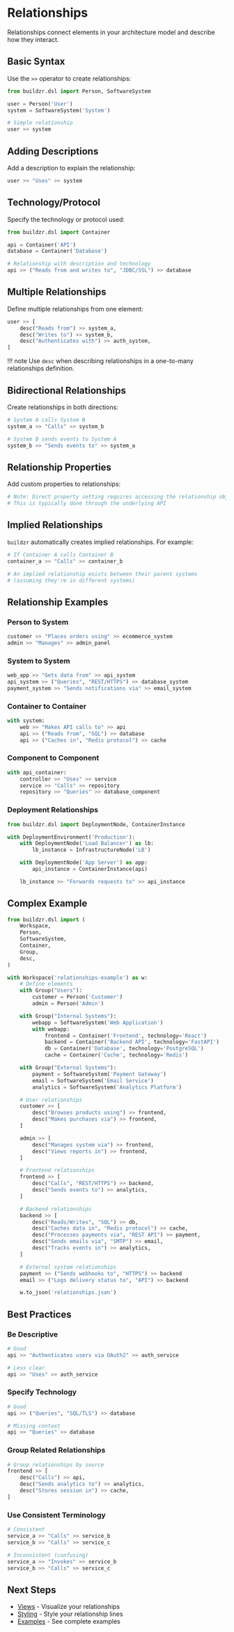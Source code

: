 # Relationships

Relationships connect elements in your architecture model and describe how they interact.

## Basic Syntax

Use the `>>` operator to create relationships:

```python
from buildzr.dsl import Person, SoftwareSystem

user = Person('User')
system = SoftwareSystem('System')

# Simple relationship
user >> system
```

## Adding Descriptions

Add a description to explain the relationship:

```python
user >> "Uses" >> system
```

## Technology/Protocol

Specify the technology or protocol used:

```python
from buildzr.dsl import Container

api = Container('API')
database = Container('Database')

# Relationship with description and technology
api >> ("Reads from and writes to", "JDBC/SSL") >> database
```

## Multiple Relationships

Define multiple relationships from one element:

```python
user >> [
    desc("Reads from") >> system_a,
    desc("Writes to") >> system_b,
    desc("Authenticates with") >> auth_system,
]
```

!!! note
    Use `desc` when describing relationships in a one-to-many relationships definition.


## Bidirectional Relationships

Create relationships in both directions:

```python
# System A calls System B
system_a >> "Calls" >> system_b

# System B sends events to System A
system_b >> "Sends events to" >> system_a
```

## Relationship Properties

Add custom properties to relationships:

```python
# Note: Direct property setting requires accessing the relationship object
# This is typically done through the underlying API
```

## Implied Relationships

`buildzr` automatically creates implied relationships. For example:

```python
# If Container A calls Container B
container_a >> "Calls" >> container_b

# An implied relationship exists between their parent systems
# (assuming they're in different systems)
```

## Relationship Examples

### Person to System

```python
customer >> "Places orders using" >> ecommerce_system
admin >> "Manages" >> admin_panel
```

### System to System

```python
web_app >> "Gets data from" >> api_system
api_system >> ("Queries", "REST/HTTPS") >> database_system
payment_system >> "Sends notifications via" >> email_system
```

### Container to Container

```python
with system:
    web >> "Makes API calls to" >> api
    api >> ("Reads from", "SQL") >> database
    api >> ("Caches in", "Redis protocol") >> cache
```

### Component to Component

```python
with api_container:
    controller >> "Uses" >> service
    service >> "Calls" >> repository
    repository >> "Queries" >> database_component
```

### Deployment Relationships

```python
from buildzr.dsl import DeploymentNode, ContainerInstance

with DeploymentEnvironment('Production'):
    with DeploymentNode('Load Balancer') as lb:
        lb_instance = InfrastructureNode('LB')

    with DeploymentNode('App Server') as app:
        api_instance = ContainerInstance(api)

    lb_instance >> "Forwards requests to" >> api_instance
```

## Complex Example

```python
from buildzr.dsl import (
    Workspace,
    Person,
    SoftwareSystem,
    Container,
    Group,
    desc,
)

with Workspace('relationships-example') as w:
    # Define elements
    with Group("Users"):
        customer = Person('Customer')
        admin = Person('Admin')

    with Group("Internal Systems"):
        webapp = SoftwareSystem('Web Application')
        with webapp:
            frontend = Container('Frontend', technology='React')
            backend = Container('Backend API', technology='FastAPI')
            db = Container('Database', technology='PostgreSQL')
            cache = Container('Cache', technology='Redis')

    with Group("External Systems"):
        payment = SoftwareSystem('Payment Gateway')
        email = SoftwareSystem('Email Service')
        analytics = SoftwareSystem('Analytics Platform')

    # User relationships
    customer >> [
        desc("Browses products using") >> frontend,
        desc("Makes purchases via") >> frontend,
    ]

    admin >> [
        desc("Manages system via") >> frontend,
        desc("Views reports in") >> frontend,
    ]

    # Frontend relationships
    frontend >> [
        desc("Calls", "REST/HTTPS") >> backend,
        desc("Sends events to") >> analytics,
    ]

    # Backend relationships
    backend >> [
        desc("Reads/Writes", "SQL") >> db,
        desc("Caches data in", "Redis protocol") >> cache,
        desc("Processes payments via", "REST API") >> payment,
        desc("Sends emails via", "SMTP") >> email,
        desc("Tracks events in") >> analytics,
    ]

    # External system relationships
    payment >> ("Sends webhooks to", "HTTPS") >> backend
    email >> ("Logs delivery status to", "API") >> backend

    w.to_json('relationships.json')
```

## Best Practices

### Be Descriptive

```python
# Good
api >> "Authenticates users via OAuth2" >> auth_service

# Less clear
api >> "Uses" >> auth_service
```

### Specify Technology

```python
# Good
api >> ("Queries", "SQL/TLS") >> database

# Missing context
api >> "Queries" >> database
```

### Group Related Relationships

```python
# Group relationships by source
frontend >> [
    desc("Calls") >> api,
    desc("Sends analytics to") >> analytics,
    desc("Stores session in") >> cache,
]
```

### Use Consistent Terminology

```python
# Consistent
service_a >> "Calls" >> service_b
service_b >> "Calls" >> service_c

# Inconsistent (confusing)
service_a >> "Invokes" >> service_b
service_b >> "Calls" >> service_c
```

## Next Steps

- [Views](views.md) - Visualize your relationships
- [Styling](styling.md) - Style your relationship lines
- [Examples](../examples/system-context.md) - See complete examples
